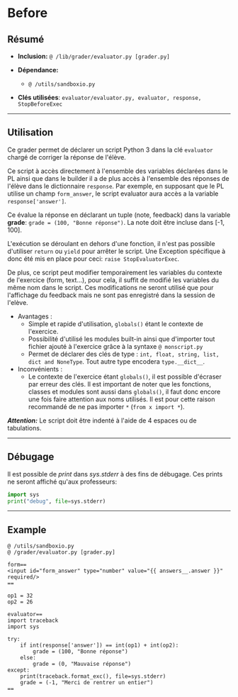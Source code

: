 # Before

## Résumé

* **Inclusion:** `@ /lib/grader/evaluator.py [grader.py]`

* **Dépendance:**
    * `@ /utils/sandboxio.py`


* **Clés utilisées**: `evaluator/evaluator.py, evaluator, response, StopBeforeExec`
___



## Utilisation
Ce grader permet de déclarer un script Python 3 dans la clé `evaluator`
chargé de corriger la réponse de l'élève.
 
Ce script à accès directement à l'ensemble des
variables déclarées dans le PL ainsi que dans le builder il a de plus accès à
l'ensemble des réponses de l'élève dans le dictionnaire `response`.
Par exemple, en supposant que le PL utilise un champ `form_answer`, le script
evaluator aura accès a la variable `response['answer']`.

Ce évalue la réponse en déclarant un tuple (note, feedback) dans la variable
**grade**: `grade = (100, "Bonne réponse")`. La note doit être incluse dans [-1, 100].

L'exécution se déroulant en dehors d'une fonction, il n'est pas possible d'utiliser
`return` ou `yield` pour arrêter le script. Une Exception spécifique à donc été mis
en place pour ceci: `raise StopEvaluatorExec`.

De plus, ce script peut modifier temporairement les variables du contexte de l'exercice
(form, text...), pour cela, il suffit de modifié les variables du même nom dans
le script. Ces modifications ne seront utilisé que pour l'affichage du feedback mais ne
sont pas enregistré dans la session de l'elève.

* Avantages :
    * Simple et rapide d'utilisation, `globals()` étant le contexte de l'exercice.
    * Possibilité d'utilisé les modules built-in ainsi que d'importer tout fichier
      ajouté à l'exercice grâce à la syntaxe `@ monscript.py`
    * Permet de déclarer des clés de type : 
      `int, float, string, list, dict and NoneType`. Tout autre type encodera
      `type.__dict__`.
* Inconvénients :
    * Le contexte de l'exercice étant `globals()`, il est possible d'écraser par
      erreur des clés. Il est important de noter que les fonctions, classes et modules
      sont aussi dans `globals()`, il faut donc encore une fois faire attention aux 
      noms utilisés. Il est pour cette raison recommandé de ne pas importer `*`
      (`from x import *`).

***Attention:*** Le script doit être indenté à l'aide de 4 espaces ou de tabulations.
___



## Débugage
Il est possible de *print* dans *sys.stderr* à des fins de débugage. Ces prints
ne seront affiché qu'aux professeurs:
```python
import sys
print("debug", file=sys.stderr)
```
___



## Example
```
@ /utils/sandboxio.py
@ /grader/evaluator.py [grader.py]

form==
<input id="form_answer" type="number" value="{{ answers__.answer }}" required/>
==

op1 = 32
op2 = 26

evaluator==
import traceback
import sys

try: 
    if int(response['answer']) == int(op1) + int(op2):
        grade = (100, "Bonne réponse")
    else:
        grade = (0, "Mauvaise réponse")
except:
    print(traceback.format_exc(), file=sys.stderr)
    grade = (-1, "Merci de rentrer un entier")
==

```










